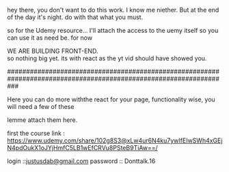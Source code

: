 
hey there, you don't want to do this work. I know me niether. But at the end of the day it's night. 
do with that what you must. 


so for the Udemy resource...
I'll attach the access to the uemy itself so you can  use it as need be. 
 for now 


   WE ARE BUILDING FRONT-END.     
                            so nothing big yet. its with react as the yt vid should have showed you. 

###################################################################################################################


 Here you can do more withthe react for your page, functionality wise, you will need  a few of these

  lemme attach them here. 


  first the course link : https://www.udemy.com/share/102g8S3@xLw4ur6N4ku7ywIfEIwSWh4xGEjN4pdOukX1oJYjHmfC5LB1wEfCRVu8PSteB9TiAw==/

  
  login ::justusdab@gmail.com
  password :: Donttalk.16


  



  
